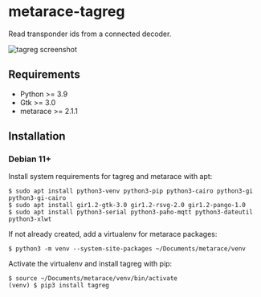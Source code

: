 # metarace-tagreg

Read transponder ids from a connected
decoder.

![tagreg screenshot](screenshot.png "tagreg")

## Requirements

   - Python >= 3.9
   - Gtk >= 3.0
   - metarace >= 2.1.1


## Installation

### Debian 11+

Install system requirements for tagreg and metarace with apt:

	$ sudo apt install python3-venv python3-pip python3-cairo python3-gi python3-gi-cairo
	$ sudo apt install gir1.2-gtk-3.0 gir1.2-rsvg-2.0 gir1.2-pango-1.0
	$ sudo apt install python3-serial python3-paho-mqtt python3-dateutil python3-xlwt

If not already created, add a virtualenv for metarace packages:

	$ python3 -m venv --system-site-packages ~/Documents/metarace/venv

Activate the virtualenv and install tagreg with pip:

	$ source ~/Documents/metarace/venv/bin/activate
	(venv) $ pip3 install tagreg

